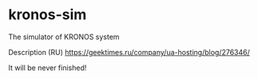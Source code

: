 # kronos-sim

The simulator of KRONOS system 

Description (RU) https://geektimes.ru/company/ua-hosting/blog/276346/

It will be never finished!
